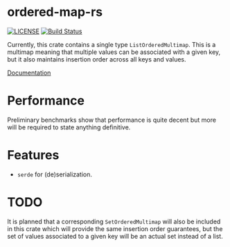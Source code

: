 # ordered-map-rs

[![LICENSE](https://img.shields.io/badge/license-MIT-blue.svg)](LICENSE)
[![Build Status](https://travis-ci.org/sgodwincs/ordered-multimap-rs.svg?branch=master)](https://travis-ci.org/sgodwincs/ordered-multimap-rs)

Currently, this crate contains a single type `ListOrderedMultimap`. This is a multimap meaning that
multiple values can be associated with a given key, but it also maintains insertion order across all
keys and values.

[Documentation](https://docs.rs/ordered-multimap/)

# Performance

Preliminary benchmarks show that performance is quite decent but more will be required to state
anything definitive.

# Features

 - `serde` for (de)serialization.

# TODO

It is planned that a corresponding `SetOrderedMultimap` will also be included in this crate which
will provide the same insertion order guarantees, but the set of values associated to a given key
will be an actual set instead of a list.
